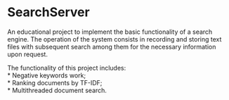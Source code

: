 # SearchServer
An educational project to implement the basic functionality of a search engine.
The operation of the system consists in recording and storing text files with subsequent search among them for the necessary information upon request.    
    
The functionality of this project includes:    
    * Negative keywords work;    
    * Ranking documents by TF-IDF;    
    * Multithreaded document search.
